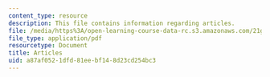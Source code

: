 ```yaml
---
content_type: resource
description: This file contains information regarding articles.
file: /media/https%3A/open-learning-course-data-rc.s3.amazonaws.com/21g-228-advanced-workshop-in-writing-for-social-sciences-and-architecture-els-spring-2007/a87af0521dfd81eebf148d23cd254bc3_MIT21G.228S07_articles_par.pdf
file_type: application/pdf
resourcetype: Document
title: Articles
uid: a87af052-1dfd-81ee-bf14-8d23cd254bc3
---
```

